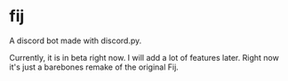 # fij
A discord bot made with discord.py.

Currently, it is in beta right now. I will add a lot of features later. Right now it's just a barebones remake of the original Fij.
